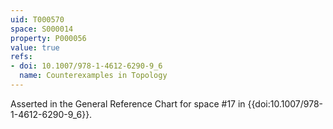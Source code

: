 ```yaml
---
uid: T000570
space: S000014
property: P000056
value: true
refs:
- doi: 10.1007/978-1-4612-6290-9_6
  name: Counterexamples in Topology
---
```



Asserted in the General Reference Chart for space #17 in
{{doi:10.1007/978-1-4612-6290-9_6}}.

